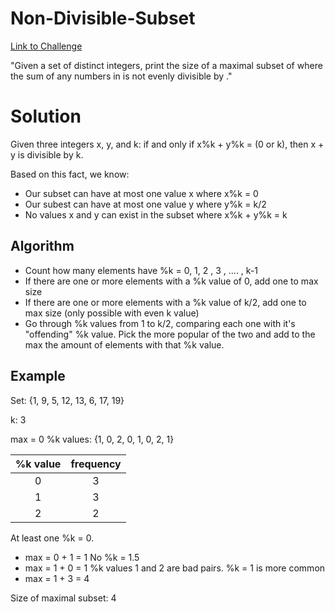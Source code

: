 # Non-Divisible-Subset
[Link to Challenge](https://www.hackerrank.com/challenges/non-divisible-subset/problem)

"Given a set of distinct integers, print the size of a maximal subset of  where the sum of any  numbers in  is not evenly divisible by ."

# Solution
Given three integers x, y, and k:
  if and only if x%k + y%k = (0 or k), then x + y is divisible by k.
  
Based on this fact, we know:
- Our subset can have at most one value x where x%k = 0
- Our subest can have at most one value y where y%k = k/2
- No values x and y can exist in the subset where x%k + y%k = k

## Algorithm
- Count how many elements have %k = 0, 1, 2 , 3 , .... , k-1
- If there are one or more elements with a %k value of 0, add one to max size
- If there are one or more elements with a %k value of k/2, add one to max size (only possible with even k value)
- Go through %k values from 1 to k/2, comparing each one with it's "offending" %k value. Pick the more popular of the two and     add to the max the amount of elements with that %k value.

## Example
Set:
{1, 9, 5, 12, 13, 6, 17, 19}

k: 3

max = 0
%k values: 
{1, 0, 2, 0, 1, 0, 2, 1}

| %k value      | frequency     |
|:-------------:|:-------------:|
| 0             | 3             |
| 1             | 3             |
| 2             | 2             |

At least one %k = 0.                                   
- max = 0 + 1 = 1
No %k = 1.5                                             
- max = 1 + 0 = 1
%k values 1 and 2 are bad pairs. %k = 1 is more common
- max = 1 + 3 = 4

Size of maximal subset: 4
